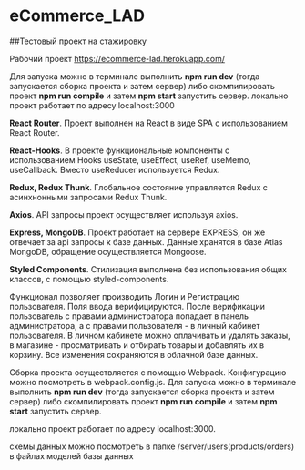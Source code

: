 # eCommerce_LAD
##Тестовый проект на стажировку

Рабочий проект https://ecommerce-lad.herokuapp.com/

Для запуска можно в терминале выполнить **npm run dev** (тогда запускается сборка проекта и затем сервер) либо скомпилировать проект **npm run compile** и затем 
**npm start** запустить сервер. локально проект работает по адресу localhost:3000


**React Router**. Проект выполнен на React  в виде SPA с использованием React Router.

**React-Hooks**. В проекте функциональные компоненты с использованием Hooks useState, useEffect, useRef, useMemo, useCallback. Вместо useReducer используется Redux.

**Redux, Redux Thunk**. Глобальное состояние управляется Redux с асинхнонными запросами Redux Thunk.

**Axios**. API запросы проект осуществляет используя axios.

**Express, MongoDB**. Проект работает на сервере EXPRESS, он же отвечает за api запросы к базе данных. 
Данные хранятся в базе Atlas MongoDB, обращение осуществляется Mongoose.

**Styled Components**. Стилизация выполнена без использования общих классов, с помощью styled-components.


Функционал позволяет производить Логин и Регистрацию пользователя. Поля ввода верифицируются. После верификации пользователь с правами администратора 
попадает в панель администратора, а с правами пользователя - в личный кабинет пользователя. 
В личном кабинете можно оплачивать и удалять заказы, в магазине - просматривать и отбирать товары и добавлять их в корзину. Все изменения сохраняются в 
облачной базе данных.

Сборка проекта осуществляется с помощью Webpack. Конфигурацию можно посмотреть в webpack.config.js.
Для запуска можно в терминале выполнить **npm run dev** (тогда запускается сборка проекта и затем сервер) либо скомпилировать проект **npm run compile** и затем 
**npm start** запустить сервер.

локально проект работает по адресу localhost:3000.

схемы данных можно посмотреть в папке /server/users(products/orders) в файлах моделей базы данных



